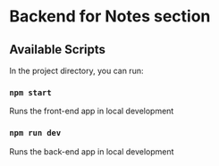 # Backend for Notes section

## Available Scripts

In the project directory, you can run:

### `npm start`

Runs the front-end app in local development

### `npm run dev`

Runs the back-end app in local development
